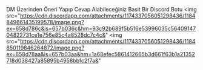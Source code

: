 DM Üzerinden Öneri Yapıp Cevap Alabileceğiniz Basit Bir Discord Botu
<img src="https://cdn.discordapp.com/attachments/1174337056051298436/1184849861435199578/image.png?ex=658d786c&is=657b036c&hm=93c92b689f5b516e53996035c5640914704822731ce1e756e85c4a8528dc7c4c&" </img>
<img src="https://cdn.discordapp.com/attachments/1174337056051298436/1184850119846264872/image.png?ex=658d78aa&is=657b03aa&hm=1a68efec5861412665b3d661f63b1a21352718d038427a85895b4958bbfc2f7a&" </img>
